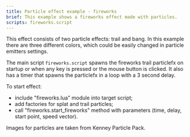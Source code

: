 ```yaml
---
title: Particle effect example - fireworks
brief: This example shows a fireworks effect made with particles.
scripts: fireworks.script
---
```


This effect consists of two particle effects: trail and bang. In this example there are three different colors, which could be easily changed in particle emitters settings.


The main script `fireworks.script` spawns the fireworks trail particlefx on startup or when any key is pressed or the mouse button is clicked. It also has a timer that spawns the particlefx in a loop with a 3 second delay. 

To start effect:
- include "fireworks.lua" module into target script;
- add factories for splat and trail particles;
- call "fireworks.start_fireworks" method with parameters (time, delay, start point, speed vector).

Images for particles are taken from Kenney Particle Pack.